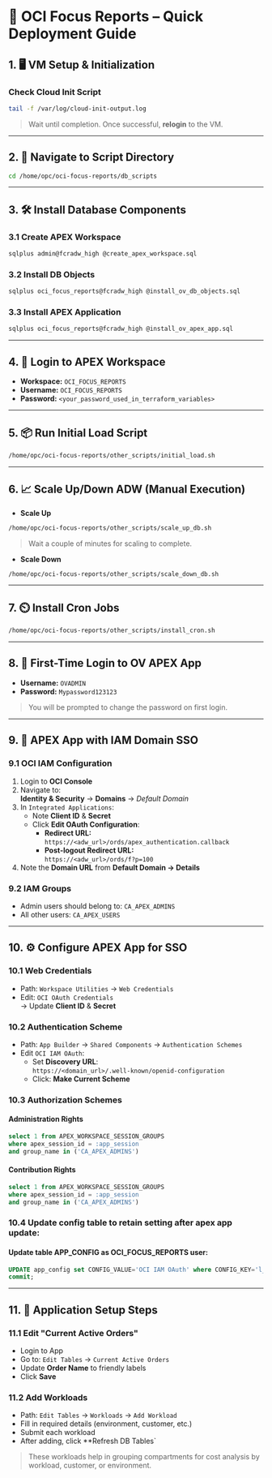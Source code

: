 
# 🔧 OCI Focus Reports – Quick Deployment Guide

## 1. 🖥️ VM Setup & Initialization

### Check Cloud Init Script
```bash
tail -f /var/log/cloud-init-output.log
```
> Wait until completion. Once successful, **relogin** to the VM.

---

## 2. 📁 Navigate to Script Directory
```bash
cd /home/opc/oci-focus-reports/db_scripts
```

---

## 3. 🛠️ Install Database Components

### 3.1 Create APEX Workspace
```bash
sqlplus admin@fcradw_high @create_apex_workspace.sql
```

### 3.2 Install DB Objects
```bash
sqlplus oci_focus_reports@fcradw_high @install_ov_db_objects.sql
```

### 3.3 Install APEX Application
```bash
sqlplus oci_focus_reports@fcradw_high @install_ov_apex_app.sql
```

---

## 4. 🔐 Login to APEX Workspace

- **Workspace:** `OCI_FOCUS_REPORTS`  
- **Username:** `OCI_FOCUS_REPORTS`  
- **Password:** `<your_password_used_in_terraform_variables>`

---

## 5. 📦 Run Initial Load Script
```bash
/home/opc/oci-focus-reports/other_scripts/initial_load.sh
```

---

## 6. 📈 Scale Up/Down ADW (Manual Execution)

- **Scale Up**
```bash
/home/opc/oci-focus-reports/other_scripts/scale_up_db.sh
```
> Wait a couple of minutes for scaling to complete.

- **Scale Down**
```bash
/home/opc/oci-focus-reports/other_scripts/scale_down_db.sh
```

---

## 7. ⏲️ Install Cron Jobs
```bash
/home/opc/oci-focus-reports/other_scripts/install_cron.sh
```

---

## 8. 🔑 First-Time Login to OV APEX App

- **Username:** `OVADMIN`  
- **Password:** `Mypassword123123`  
> You will be prompted to change the password on first login.

---

## 9. 🔐 APEX App with IAM Domain SSO

### 9.1 OCI IAM Configuration
1. Login to **OCI Console**
2. Navigate to:  
   **Identity & Security** → **Domains** → *Default Domain*
3. In `Integrated Applications`:
   - Note **Client ID** & **Secret**
   - Click **Edit OAuth Configuration**:
     - **Redirect URL:**  
       `https://<adw_url>/ords/apex_authentication.callback`
     - **Post-logout Redirect URL:**  
       `https://<adw_url>/ords/f?p=100`
4. Note the **Domain URL** from **Default Domain → Details**

### 9.2 IAM Groups
- Admin users should belong to: `CA_APEX_ADMINS`
- All other users: `CA_APEX_USERS`

---

## 10. ⚙️ Configure APEX App for SSO

### 10.1 Web Credentials
- Path: `Workspace Utilities` → `Web Credentials`
- Edit: `OCI OAuth Credentials`  
  → Update **Client ID** & **Secret**

### 10.2 Authentication Scheme
- Path: `App Builder` → `Shared Components` → `Authentication Schemes`
- Edit `OCI IAM OAuth`:
  - Set **Discovery URL**:  
    `https://<domain_url>/.well-known/openid-configuration`
  - Click: **Make Current Scheme**

### 10.3 Authorization Schemes

#### Administration Rights
```sql
select 1 from APEX_WORKSPACE_SESSION_GROUPS
where apex_session_id = :app_session
and group_name in ('CA_APEX_ADMINS')
```

#### Contribution Rights
```sql
select 1 from APEX_WORKSPACE_SESSION_GROUPS
where apex_session_id = :app_session
and group_name in ('CA_APEX_ADMINS')
```

### 10.4 Update config table to retain setting after apex app update:

#### Update table APP_CONFIG as OCI_FOCUS_REPORTS user:
```sql
UPDATE app_config set CONFIG_VALUE='OCI IAM OAuth' where CONFIG_KEY='l_auth_scheme_name';
commit;
```

---

## 11. 🧾 Application Setup Steps

### 11.1 Edit "Current Active Orders"
- Login to App
- Go to: `Edit Tables` → `Current Active Orders`
- Update **Order Name** to friendly labels  
- Click **Save**

### 11.2 Add Workloads
- Path: `Edit Tables` → `Workloads` → `Add Workload`
- Fill in required details (environment, customer, etc.)
- Submit each workload
- After adding, click **Refresh DB Tables`

> These workloads help in grouping compartments for cost analysis by workload, customer, or environment.
